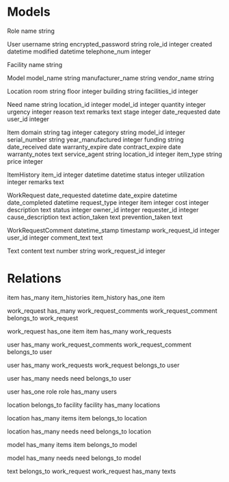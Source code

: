 
Models
======

Role
name string

User
username string
encrypted_password string
role_id integer
created datetime
modified datetime
telephone_num integer

Facility
name string

Model
model_name string
manufacturer_name string
vendor_name string

Location
room string
floor integer
building string
facilities_id integer

Need
name string
location_id integer
model_id integer
quantity integer
urgency integer
reason text
remarks text
stage integer
date_requested date
user_id integer

Item
domain string
tag integer
category string
model_id integer
serial_number string
year_manufactured integer
funding string
date_received date
warranty_expire date
contract_expire date
warranty_notes text
service_agent string
location_id integer
item_type string
price integer

ItemHistory
item_id integer
datetime datetime
status integer
utilization integer
remarks text

WorkRequest
date_requested datetime
date_expire datetime
date_completed datetime
request_type integer
item integer
cost integer
description text
status integer
owner_id integer
requester_id integer
cause_description text
action_taken text
prevention_taken text

WorkRequestComment
datetime_stamp timestamp
work_request_id integer
user_id integer
comment_text text

Text
content text
number string
work_request_id integer


Relations
=========

item has_many item_histories
item_history has_one item

work_request has_many work_request_comments
work_request_comment belongs_to work_request

work_request has_one item
item has_many work_requests

user has_many work_request_comments
work_request_comment belongs_to user

user has_many work_requests
work_request belongs_to user

user has_many needs
need belongs_to user

user has_one role
role has_many users

location belongs_to facility
facility has_many locations

location has_many items
item belongs_to location

location has_many needs
need belongs_to location

model has_many items
item belongs_to model

model has_many needs
need belongs_to model

text belongs_to work_request
work_request has_many texts